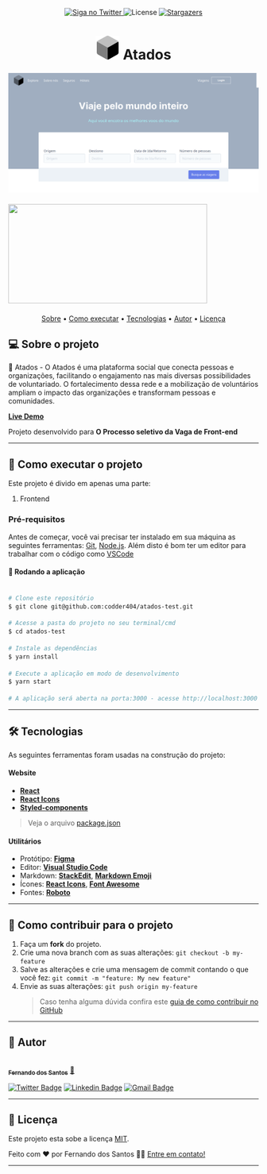 <p align="center">
  <a href="https://www.twitter.com/codder404/">
    <img alt="Siga no Twitter" src="https://img.shields.io/twitter/url?url=https://github.com/codder404/atados">
  </a>
    
   <img alt="License" src="https://img.shields.io/badge/license-MIT-brightgreen">
   <a href="https://github.com/codder404/atados/stargazers">
    <img alt="Stargazers" src="https://img.shields.io/github/stars/codder404/atados?style=social">
  </a>
  
 
</p>
<h1 align="center">
    <img alt="Atados" title="#Atados" src="./src/assets/icons/Logo.svg" />
    Atados
</h1>

<h4 align="center"> 
   <img alt="Atados" title="#Atados" src="./src/assets/atados.png" />
</h1>
</h4>
<h4>
  <img src="./src/assets/atados.gif" width="400" height="200" />
</h4>

<p align="center">
 <a href="#-sobre-o-projeto">Sobre</a> • 
 <a href="#-como-executar-o-projeto">Como executar</a> • 
 <a href="#-tecnologias">Tecnologias</a> • 
 <a href="#-autor">Autor</a> • 
 <a href="#user-content--licença">Licença</a>
</p>

## 💻 Sobre o projeto

🚀 Atados - O Atados é uma plataforma social que conecta pessoas e organizações, facilitando o engajamento nas mais diversas possibilidades de voluntariado. O fortalecimento dessa rede e a mobilização de voluntários ampliam o impacto das organizações e transformam pessoas e comunidades.

**[Live Demo](https://atados-test.vercel.app/)**

Projeto desenvolvido para **O Processo seletivo da Vaga de Front-end**

---

## 🚀 Como executar o projeto

Este projeto é divido em apenas uma parte:

1. Frontend

### Pré-requisitos

Antes de começar, você vai precisar ter instalado em sua máquina as seguintes ferramentas:
[Git](https://git-scm.com), [Node.js](https://nodejs.org/en/).
Além disto é bom ter um editor para trabalhar com o código como [VSCode](https://code.visualstudio.com/)

#### 🧭 Rodando a aplicação

```bash

# Clone este repositório
$ git clone git@github.com:codder404/atados-test.git

# Acesse a pasta do projeto no seu terminal/cmd
$ cd atados-test

# Instale as dependências
$ yarn install

# Execute a aplicação em modo de desenvolvimento
$ yarn start

# A aplicação será aberta na porta:3000 - acesse http://localhost:3000

```

---

## 🛠 Tecnologias

As seguintes ferramentas foram usadas na construção do projeto:

#### **Website**

- **[React](https://reactjs.org/)**
- **[React Icons](https://react-icons.github.io/react-icons/)**
- **[Styled-components](https://styled-components.com/)**

> Veja o arquivo [package.json](https://github.com/tgmarinho/README-ecoleta/blob/master/web/package.json)

#### [](https://github.com/tgmarinho/Ecoleta#utilit%C3%A1rios)**Utilitários**

- Protótipo: **[Figma](https://www.figma.com/file/HnYiTmDSL2Mq66kcLFMCOo/Teste-UI?node-id=4%3A24)**
- Editor: **[Visual Studio Code](https://code.visualstudio.com/)**
- Markdown: **[StackEdit](https://stackedit.io/)**, **[Markdown Emoji](https://gist.github.com/rxaviers/7360908)**
- Ícones: **[React Icons](https://react-icons.github.io/react-icons/)**, **[Font Awesome](https://fontawesome.com/)**
- Fontes: **[Roboto](https://fonts.google.com/specimen/Roboto)**

---

## 💪 Como contribuir para o projeto

1. Faça um **fork** do projeto.
2. Crie uma nova branch com as suas alterações: `git checkout -b my-feature`
3. Salve as alterações e crie uma mensagem de commit contando o que você fez: `git commit -m "feature: My new feature"`
4. Envie as suas alterações: `git push origin my-feature`
   > Caso tenha alguma dúvida confira este [guia de como contribuir no GitHub](./CONTRIBUTING.md)

---

## 🦸 Autor

<a href="https://www.linkedin.com/in/fernandosantosc/">
 <img style="border-radius: 50%;" src="https://github.com/codder404.png" width="100px;" alt=""/>
 <br />
 <sub><b>Fernando dos Santos</b></sub></a> <a href="https://www.linkedin.com/in/fernandosantosc/" title="Fernando">🚀</a>
 <br />

[![Twitter Badge](https://img.shields.io/badge/-@codder404-1ca0f1?style=flat-square&labelColor=1ca0f1&logo=twitter&logoColor=white&link=https://twitter.com/codder404)](https://twitter.com/codder404) [![Linkedin Badge](https://img.shields.io/badge/-Fernando-blue?style=flat-square&logo=Linkedin&logoColor=white&link=https://www.linkedin.com/in/fernandosantosc/)](https://www.linkedin.com/in/fernandosantosc/)
[![Gmail Badge](https://img.shields.io/badge/-nando4803@gmail.com-c14438?style=flat-square&logo=Gmail&logoColor=white&link=mailto:nando4803@gmail.com)](mailto:nando4803@gmail.com)

---

## 📝 Licença

Este projeto esta sobe a licença [MIT](./LICENSE).

Feito com ❤️ por Fernando dos Santos 👋🏽 [Entre em contato!](https://www.linkedin.com/in/fernandosantosc/)

---

